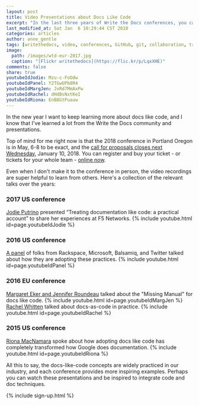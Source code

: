 ```yaml
---
layout: post
title: Video Presentations about Docs Like Code
excerpt: "In the last three years of Write the Docs conferences, you can learn from others experiences using docs like code techniques."
last_modified_at: Sat Jan  6 10:29:44 CST 2018
categories: articles
author: anne_gentle
tags: [writethedocs, video, conferences, GitHub, git, collaboration, transformation]
image:
  path: /images/wtd-eur-2017.jpg
  caption: "[Flickr writethedocs](https://flic.kr/p/LqxXHE)"
comments: false
share: true
youtubeIdJodie: Mzu-c-FoOdw
youtubeIdPanel: Y2TGwUPb8R4
youtubeIdMargJen: JvRd7MmAxPw
youtubeIdRachel: dHdBsNxtKeI
youtubeIdRiona: EnB8GtPuauw
---
```


In the new year I want to keep learning more about docs like code, and I know that I've learned a lot from the Write the Docs community and presentations.

Top of mind for me right now is that the 2018 conference in Portland Oregon is in May, 6-8 to be exact, and the [call for proposals closes next Wednesday](https://www.writethedocs.org/conf/portland/2018/cfp/), January 10, 2018. You can register and buy your ticket - or tickets for your whole team - [online now](https://www.writethedocs.org/conf/portland/2018/).

Even when I don't make it to the conference in person, the video recordings are super helpful to learn from others. Here's a collection of the relevant talks over the years:

### 2017 US conference

[Jodie Putrino](https://www.youtube.com/watch?v=Mzu-c-FoOdw) presented “Treating documentation like code: a practical account” to share her experiences at F5 Networks.
{% include youtube.html id=page.youtubeIdJodie %}

### 2016 US conference

[A panel](https://www.youtube.com/watch?v=Y2TGwUPb8R4) of folks from Rackspace, Microsoft, Balsamiq, and Twitter talked about how they are adopting these practices.
{% include youtube.html id=page.youtubeIdPanel %}

### 2016 EU conference

[Margaret Eker and Jennifer Roundeau](https://www.youtube.com/watch?v=JvRd7MmAxPw) talked about the "Missing Manual" for docs like code.
{% include youtube.html id=page.youtubeIdMargJen %}
[Rachel Whitten](https://www.youtube.com/watch?v=dHdBsNxtKeI) talked about docs-as-code in practice.
{% include youtube.html id=page.youtubeIdRachel %}

### 2015 US conference

[Riona MacNamara](https://www.youtube.com/watch?v=EnB8GtPuauw) spoke about how adopting docs like code has completely transformed how Google does documentation.
{% include youtube.html id=page.youtubeIdRiona %}

All this to say, the docs-like-code concepts are widely practiced in our industry, and each conference provides more inspiring examples. Perhaps you can watch these presentations and be inspired to integrate code and doc techniques.

{% include sign-up.html %}
